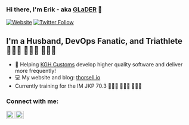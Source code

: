 ### Hi there, I'm Erik - aka [GLaDER][website] 👋

[![Website](https://img.shields.io/website?label=thorsell.io&style=for-the-badge&url=https%3A%2F%2Fthorsell.io)](https://thorsell.io)
[![Twitter Follow](https://img.shields.io/twitter/follow/erikthorsell?color=1DA1F2&logo=twitter&style=for-the-badge)](https://twitter.com/intent/follow?original_referer=https%3A%2F%2Fgithub.com%2FcodeSTACKr&screen_name=erikthorsell)


## I'm a Husband, DevOps Fanatic, and Triathlete  🏊🏻‍♂️ 🚴🏻‍♂️ 🏃🏻‍♂️

 - 🛃 Helping [KGH Customs][kgh] develop higher quality software and deliver more frequently!
 - 💻 My website and blog: [thorsell.io][website]
 - Currently training for the IM JKP 70.3 🏊🏻‍♂️ 🚴🏻‍♂️ 🏃🏻‍♂️

### Connect with me:
[<img align="left" alt="codeSTACKr | LinkedIn" width="22px" src="https://www.freepnglogos.com/uploads/twitter-logo-png/twitter-logo-vector-png-clipart-1.png" />][twitter]
[<img align="left" alt="codeSTACKr | LinkedIn" width="22px" src="https://www.freepnglogos.com/uploads/linkedin-social-media-logo-7.png" />][linkedin]

[website]: https://thorsell.io
[twitter]: https://twitter.com/erikthorsell
[linkedin]: https://linkedin.com/in/thorsellerik
[kgh]: https://kghcustoms.com/en/
